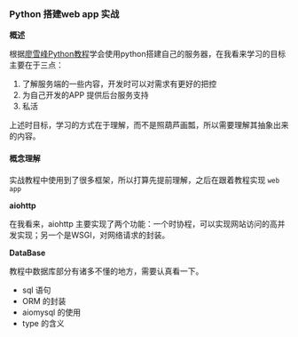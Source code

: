 ### Python 搭建web app 实战

**概述**

根据[廖雪峰Python教程](https://www.liaoxuefeng.com/wiki/0014316089557264a6b348958f449949df42a6d3a2e542c000/0014320981492785ba33cc96c524223b2ea4e444077708d000)学会使用python搭建自己的服务器，在我看来学习的目标主要在于三点：

1. 了解服务端的一些内容，开发时可以对需求有更好的把控
2. 为自己开发的APP 提供后台服务支持
3. 私活

上述时目标，学习的方式在于理解，而不是照葫芦画瓢，所以需要理解其抽象出来的内容。



#### 概念理解

实战教程中使用到了很多框架，所以打算先提前理解，之后在跟着教程实现 `web app`

**aiohttp**

在我看来，aiohttp 主要实现了两个功能：一个时协程，可以实现网站访问的高并发实现；另一个是WSGI，对网络请求的封装。

**DataBase**

教程中数据库部分有诸多不懂的地方，需要认真看一下。

- sql 语句
- ORM 的封装
- aiomysql 的使用
- type 的含义






